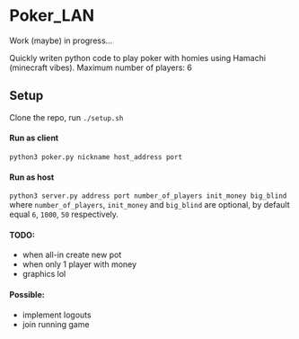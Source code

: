 # Poker_LAN

Work (maybe) in progress...

Quickly writen python code to play poker with homies using Hamachi (minecraft vibes).
Maximum number of players: 6

## Setup
Clone the repo, run `./setup.sh`
#### Run as client
`python3 poker.py nickname host_address port`
#### Run as host
`python3 server.py address port number_of_players init_money big_blind`
where `number_of_players`, `init_money` and `big_blind` are optional, by default equal `6`, `1000`, `50` respectively.


#### TODO:
- when all-in create new pot
- when only 1 player with money
- graphics lol

#### Possible:
- implement logouts
- join running game
